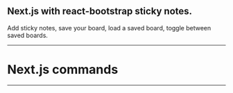 ## Next.js with react-bootstrap sticky notes. ##

Add sticky notes, save your board, load a saved board, toggle between saved boards.

---------------------------

# Next.js commands #



---------------------------